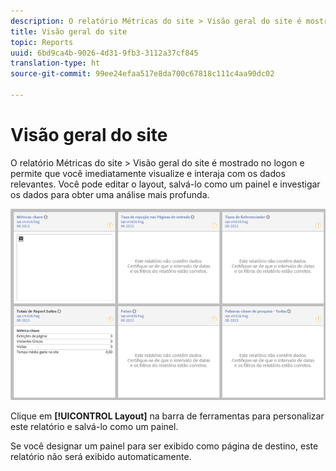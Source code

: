```yaml
---
description: O relatório Métricas do site > Visão geral do site é mostrado no logon e permite que você imediatamente visualize e interaja com os dados relevantes. Você pode editar o layout, salvá-lo como um painel e investigar os dados para obter uma análise mais profunda.
title: Visão geral do site
topic: Reports
uuid: 6bd9ca4b-9026-4d31-9fb3-3112a37cf845
translation-type: ht
source-git-commit: 99ee24efaa517e8da700c67818c111c4aa90dc02

---
```



# Visão geral do site

O relatório Métricas do site > Visão geral do site é mostrado no logon e permite que você imediatamente visualize e interaja com os dados relevantes. Você pode editar o layout, salvá-lo como um painel e investigar os dados para obter uma análise mais profunda.

![](assets/site_overview_report.png)

Clique em **[!UICONTROL Layout]** na barra de ferramentas para personalizar este relatório e salvá-lo como um painel.

Se você designar um painel para ser exibido como página de destino, este relatório não será exibido automaticamente.
